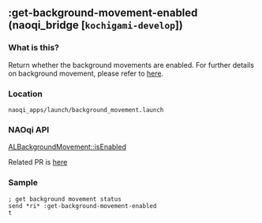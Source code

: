 ## :get-background-movement-enabled (naoqi_bridge [`kochigami-develop`])

### What is this?

Return whether the background movements are enabled. For further details on background movement, please refer to [here](http://doc.aldebaran.com/2-5/naoqi/interaction/autonomousabilities/albackgroundmovement.html#albackgroundmovement).

### Location

`naoqi_apps/launch/background_movement.launch`  

### NAOqi API

[ALBackgroundMovement::isEnabled](http://doc.aldebaran.com/2-5/naoqi/interaction/autonomousabilities/albackgroundmovement-api.html#ALBackgroundMovementProxy::isEnabled)  

Related PR is [here](https://github.com/ros-naoqi/naoqi_bridge/pull/82)

### Sample

```
; get background movement status
send *ri* :get-background-movement-enabled
t
```
